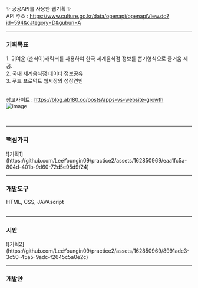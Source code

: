✨ 공공API를 사용한 웹기획 ✨ <br>
API 주소 : https://www.culture.go.kr/data/openapi/openapiView.do?id=594&category=D&gubun=A
<br>
<hr>
<h3>기획목표</h3>
1. 귀여운 (춘식이)캐릭터를 사용하여 한국 세계음식점 정보를 뽑기형식으로 즐거움 제공. <br>
2. 국내 세계음식점 데이터 정보공유 <br>
3. 푸드 프로덕트 웹시장의 성장견인 <br><br>

참고사이트 :  https://blog.ab180.co/posts/apps-vs-website-growth <br>
![image](https://github.com/LeeYoungin09/practice2/assets/162850969/31bef324-26eb-4fcb-9dab-569590c59d23)

<br>
<hr>
<h3>핵심가치</h3>
![기획1](https://github.com/LeeYoungin09/practice2/assets/162850969/eaa1fc5a-804d-401b-9d60-72d5e95d9f24)

<br>
<hr>
<h3>개발도구</h3>
HTML, CSS, JAVAscript<br>
<br>
<hr>
<h3>시안</h3>
![기획2](https://github.com/LeeYoungin09/practice2/assets/162850969/8991adc3-3c50-45a5-9adc-f2645c5a0e2c)

<br>
<hr>
<h3>개발안</h3>
